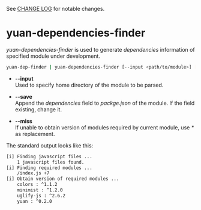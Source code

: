 See [CHANGE LOG](./CHANGELOG.md) for notable changes.

#   yuan-dependencies-finder

*yuan-dependencies-finder* is used to generate *dependencies* information of specified module under development.

```bash
yuan-dep-finder | yuan-dependencies-finder [--input <path/to/module>] [--save] [--miss]
```

*   __--input__  
    Used to specify home directory of the module to be parsed.

*   __--save__  
    Append the *dependencies* field to *packge.json* of the module. If the field existing, change it.

*   __--miss__  
    If unable to obtain version of modules required by current module, use *\** as replacement.

The standard output looks like this:
```bash
[i] Finding javascript files ...
    1 javascript files found.
[i] Finding required modules ...
    /index.js +7
[i] Obtain version of required modules ...
    colors : ^1.1.2
    minimist : ^1.2.0
    uglify-js : ^2.6.2
    yuan : ^0.2.0
```

